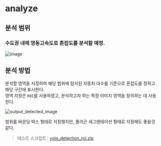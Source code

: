 # analyze

## 분석 범위

### 수도권 내에 영동고속도로 혼잡도를 분석할 예정.

![image](https://github.com/user-attachments/assets/63b2d063-5389-41df-8ba8-ee9925d819da)

## 분석 방법

분석할 영역을 지정하여 해당 범위에 탐지된 자동차 대수를 기준으로 혼잡도를 정하고 해당 구간에 표시한다.<BR/>
영역 지정은 `ROI`를 사용하였고, 분석하고자 하는 특정 이미지 영역을 정의하는 데 사용한다.

![output_detected_image](https://github.com/user-attachments/assets/1db13492-7716-4885-9275-ad1d8265b710)

범위를 바운딩 박스 형태로 지정했지만, 폴리곤 세그멘테이션 형태로 지정해도 좋을것 같다.

> 테스트 스크립트 : [yolo_detection_roi.zip](https://github.com/user-attachments/files/17265554/yolo_detection_roi.zip)
